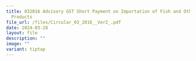 ```yaml
---
title: 032016 Advisory GST Short Payment on Importation of Fish and Other Marine
  Products
file_url: /files/Circular_03_2016__Ver2_.pdf
date: 2024-03-28
layout: file
description: ""
image: ""
variant: tiptap
---
```

